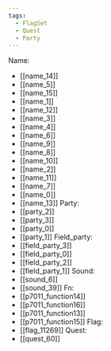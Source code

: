 ```yaml
---
tags:
  - FlagSet
  - Quest
  - Party
---
```

Name:
- [[name_14]]
- [[name_5]]
- [[name_15]]
- [[name_1]]
- [[name_12]]
- [[name_3]]
- [[name_4]]
- [[name_6]]
- [[name_9]]
- [[name_8]]
- [[name_10]]
- [[name_2]]
- [[name_11]]
- [[name_7]]
- [[name_0]]
- [[name_13]]
Party:
- [[party_2]]
- [[party_3]]
- [[party_0]]
- [[party_1]]
Field_party:
- [[field_party_3]]
- [[field_party_0]]
- [[field_party_2]]
- [[field_party_1]]
Sound:
- [[sound_6]]
- [[sound_39]]
Fn:
- [[p7011_function14]]
- [[p7011_function16]]
- [[p7011_function13]]
- [[p7011_function15]]
Flag:
- [[flag_11269]]
Quest:
- [[quest_60]]
